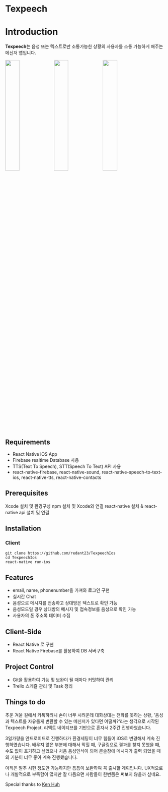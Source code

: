 # **Texpeech**

# Introduction

**Texpeech**는 음성 또는 텍스트로만 소통가능한 상황의 사용자를 소통 가능하게 해주는 메신저 앱입니다.

<img src="http://t1.daumcdn.net/brunch/service/user/1aNR/image/5OR_bkXXvktMzk1_OaRzw0r1i6A.png" width="30%" height="30%"></img>
<img src="http://t1.daumcdn.net/brunch/service/user/1aNR/image/ehuuMonh83hYf_529Vlz7CbZ1FE.png" width="30%" height="30%"></img>
<img src="https://t1.daumcdn.net/thumb/R1280x0/?fname=http://t1.daumcdn.net/brunch/service/user/1aNR/image/H5aex5MXVbB3eXBWYj3PSETZHvQ.png" width="30%" height="30%"></img>


## Requirements


- React Native iOS App
- Firebase realtime Database 사용
- TTS(Text To Speech), STT(Speech To Text) API 사용
- react-native-firebase, react-native-sound, react-native-speech-to-text-ios, react-native-tts, react-native-contacts


## Prerequisites

Xcode 설치 및 환경구성
npm 설치 및 Xcode와 연결
react-native 설치 & react-native api 설치 및 연결

## Installation

### Client
```
git clone https://github.com/redant23/TexpeechIos
cd TexpeechIos
react-native run-ios

```

## Features

- email, name, phonenumber을 가져와 로그인 구현
- 실시간 Chat
- 음성으로 메시지를 전송하고 상대방은 텍스트로 확인 가능
- 음성모드일 경우 상대방의 메시지 및 접속정보를 음성으로 확인 가능
- 사용자의 폰 주소록 데이터 수집


## Client-Side

- React Native 로 구현
- React Native Firebase를 활용하여 DB 서버구축


## Project Control

- Git을 활용하여 기능 및 보완이 될 때마다 커밋하여 관리
- Trello 스케쥴 관리 및 Task 정리


## Things to do

추운 겨울 길에서 카톡하려니 손이 너무 시려운데 대화상대는 전화를 못하는 상황, 
'음성과 텍스트를 자유롭게 변환할 수 있는 메신저가 있다면 어떨까?'라는 생각으로 시작된 Texpeech Project.
리액트 네이티브를 기반으로 혼자서 2주간 진행하였습니다.

3일가량을 안드로이드로 진행하다가 환경세팅이 너무 힘들어 iOS로 변경해서 계속 진행하였습니다.
배우지 않은 부분에 대해서 막힐 때, 구글링으로 결과를 찾지 못했을 때, 수도 없이 포기하고 싶었으나 
처음 음성인식이 되어 콘솔창에 메시지가 출력 되었을 때의 기분이 너무 좋아 계속 진행했습니다.

아직은 얼추 시현 정도만 가능하지만 틈틈이 보완하여 꼭 출시할 계획입니다.
UX적으로나 개발적으로 부족함이 많지만 잘 다듬으면 사람들이 한번쯤은 써보지 않을까 싶네요.


Special thanks to [Ken Huh](https://github.com/Ken123777)
